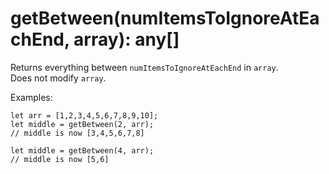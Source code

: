 # getBetween(numItemsToIgnoreAtEachEnd, array): any[]

Returns everything between `numItemsToIgnoreAtEachEnd` in `array`.  
Does not modify `array`.


Examples:
```
let arr = [1,2,3,4,5,6,7,8,9,10];
let middle = getBetween(2, arr);
// middle is now [3,4,5,6,7,8]

let middle = getBetween(4, arr);
// middle is now [5,6]
```